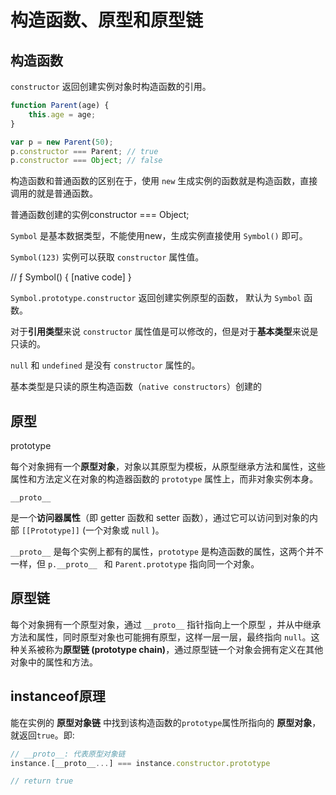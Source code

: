 # 构造函数、原型和原型链

## 构造函数

`constructor` 返回创建实例对象时构造函数的引用。

```js
function Parent(age) {
    this.age = age;
}

var p = new Parent(50);
p.constructor === Parent; // true
p.constructor === Object; // false
```

构造函数和普通函数的区别在于，使用 `new` 生成实例的函数就是构造函数，直接调用的就是普通函数。

普通函数创建的实例constructor === Object;

`Symbol` 是基本数据类型，不能使用new，生成实例直接使用 `Symbol()` 即可。

`Symbol(123)` 实例可以获取 `constructor` 属性值。

// ƒ Symbol() { [native code] }

`Symbol.prototype.constructor` 返回创建实例原型的函数， 默认为 `Symbol` 函数。



对于**引用类型**来说 `constructor` 属性值是可以修改的，但是对于**基本类型**来说是只读的。

`null` 和 `undefined` 是没有 `constructor` 属性的。

基本类型是只读的原生构造函数（`native constructors`）创建的

## 原型

prototype

每个对象拥有一个**原型对象**，对象以其原型为模板，从原型继承方法和属性，这些属性和方法定义在对象的构造器函数的 `prototype` 属性上，而非对象实例本身。

 `__proto__`

是一个**访问器属性**（即 getter 函数和 setter 函数），通过它可以访问到对象的内部 `[[Prototype]]` (一个对象或 `null` )。

`__proto__` 是每个实例上都有的属性，`prototype` 是构造函数的属性，这两个并不一样，但 `p.__proto__ ` 和 `Parent.prototype` 指向同一个对象。

## 原型链

每个对象拥有一个原型对象，通过 `__proto__` 指针指向上一个原型 ，并从中继承方法和属性，同时原型对象也可能拥有原型，这样一层一层，最终指向 `null`。这种关系被称为**原型链 (prototype chain)**，通过原型链一个对象会拥有定义在其他对象中的属性和方法。



## instanceof原理

能在实例的 **原型对象链** 中找到该构造函数的`prototype`属性所指向的 **原型对象**，就返回`true`。即:

```js
// __proto__: 代表原型对象链
instance.[__proto__...] === instance.constructor.prototype

// return true
```

